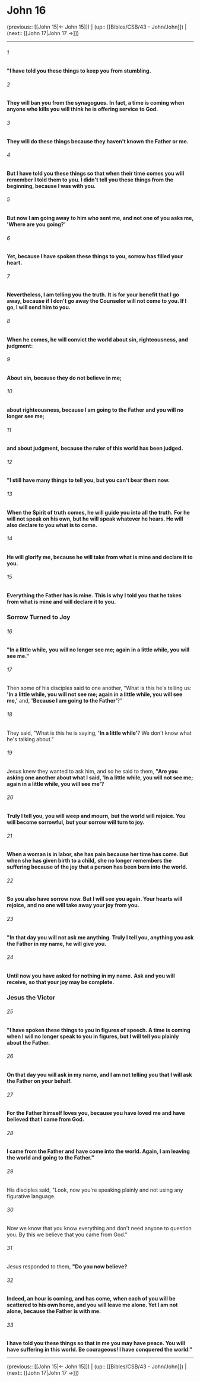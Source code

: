 # John 16

(previous:: [[John 15|← John 15]]) | (up:: [[Bibles/CSB/43 - John/John]]) | (next:: [[John 17|John 17 →]])

***


###### 1 
**"I have told you these things to keep you from stumbling.** 

###### 2 
**They will ban you from the synagogues.** **In fact, a time is coming when anyone who kills you will think he is offering service** **to God.** 

###### 3 
**They will do these things because they haven't known** **the Father or me.** 

###### 4 
**But I have told you these things so that when their time** **comes you will remember** **I told them to you. I didn't tell you these things from the beginning, because I was with you.** 

###### 5 
**But now I am going away** **to him who sent me, and not one of you asks me, 'Where are you going?'** 

###### 6 
**Yet, because I have spoken these things to you, sorrow has filled your heart.** 

###### 7 
**Nevertheless, I am telling you the truth.** **It is for your benefit that I go away, because if I don't go away the Counselor will not come to you. If I go, I will send him to you.** 

###### 8 
**When he comes, he will convict the world about sin, righteousness, and judgment:** 

###### 9 
**About sin, because they do not believe in me;** 

###### 10 
**about righteousness, because I am going to the Father** **and you will no longer see me;** 

###### 11 
**and about judgment,** **because the ruler of this world** **has been judged.** 

###### 12 
**"I still have many things to tell you, but you can't bear them now.** 

###### 13 
**When the Spirit of truth** **comes, he will guide you into all the truth.** **For he will not speak on his own, but he will speak whatever he hears. He will also declare to you what is to come.** 

###### 14 
**He will glorify me, because he will take from what is mine and declare it to you.** 

###### 15 
**Everything the Father** **has is mine.** **This is why I told you that he takes from what is mine and will declare it to you.**

### Sorrow Turned to Joy 

###### 16 
**"In a little while,** **you will no longer see me;** **again in a little while, you will see me."** 

###### 17 
Then some of his disciples said to one another, "What is this he's telling us: **'In a little while, you will not see me; again in a little while, you will see me,'** and, **'Because I am going to the Father'**?" 

###### 18 
They said, "What is this he is saying, **'In a little while'**? We don't know what he's talking about." 

###### 19 
Jesus knew they wanted to ask him, and so he said to them, **"Are you asking one another about what I said, 'In a little while, you will not see me; again in a little while, you will see me'?** 

###### 20 
**Truly I tell you, you will weep and mourn,** **but the world will rejoice. You will become sorrowful,** **but your sorrow will turn to joy.** 

###### 21 
**When a woman is in labor, she has pain** **because her time has come. But when she has given birth to a child,** **she no longer remembers the suffering because of the joy that a person has been born into the world.** 

###### 22 
**So you also have sorrow** **now. But I will see you again. Your hearts will rejoice,** **and no one will take away your joy from you.** 

###### 23 
**"In that day you will not ask me anything. Truly I tell you, anything you ask the Father in my name, he will give you.** 

###### 24 
**Until now you have asked for nothing in my name.** **Ask and you will receive,** **so that your joy may be complete.**

### Jesus the Victor 

###### 25 
**"I have spoken these things to you in figures of speech. A time is coming when I will no longer speak to you in figures, but I will tell you plainly about the Father.** 

###### 26 
**On that day you will ask in my name, and I am not telling you that I will ask the Father on your behalf.** 

###### 27 
**For the Father himself loves you, because you have loved** **me and have believed that I came from God.** 

###### 28 
**I came from the Father and have come into the world. Again, I am leaving the world and going to the Father."** 

###### 29 
His disciples said, "Look, now you're speaking plainly and not using any figurative language. 

###### 30 
Now we know that you know everything and don't need anyone to question you. By this we believe that you came from God." 

###### 31 
Jesus responded to them, **"Do you now believe?** 

###### 32 
**Indeed, an hour is coming, and has come,** **when each of you will be scattered to his own home, and you will leave me alone. Yet I am not alone, because the Father is with me.** 

###### 33 
**I have told you these things so that in me you may have peace. You will have suffering in this world. Be courageous! I have conquered the world."**

***

(previous:: [[John 15|← John 15]]) | (up:: [[Bibles/CSB/43 - John/John]]) | (next:: [[John 17|John 17 →]])
